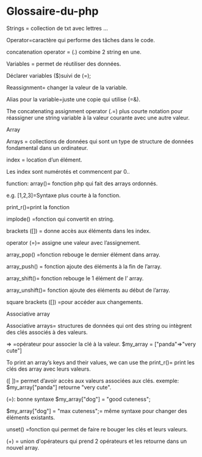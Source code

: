 # Glossaire-du-php

Strings = collection de txt avec lettres …

Operator=caractère qui performe des tâches dans le code. 

concatenation operator = (.) combine 2 string en une.

Variables = permet de réutiliser des données.

Déclarer variables ($)suivi de (=);

Reassignment= changer la valeur de la variable.

Alias pour la  variable=juste une copie qui utilise  (=&).

The concatenating assignment operator (.=) plus courte notation  pour  réassigner  une  string variable à la valeur courante avec une autre valeur.


Array


Arrays = collections de données qui sont un type de structure de données fondamental dans un ordinateur.

index = location d’un élément.

Les index sont numérotés et commencent par 0..

function: array()= fonction php qui fait des arrays ordonnés.

 e.g. [1,2,3]=Syntaxe plus courte à la fonction.
 
print_r()=print la fonction 

implode() =fonction qui convertit en string.

brackets ([]) = donne accès aux éléments dans les index.

operator (=)= assigne  une valeur avec l’assignement.

array_pop() =fonction rebouge le dernier élément dans  array.

array_push() = fonction ajoute des  éléments à la fin de l’array.

array_shift()= fonction rebouge le 1 élément  de l’ array.

array_unshift()= fonction ajoute  des éléments au début de l’array.

square brackets ([]) =pour accéder aux changements.


Associative array 


Associative arrays= structures de données qui ont des string ou intègrent des clés associés à des valeurs.

=> =opérateur pour associer la clé à la valeur. $my_array = ["panda"=>"very cute"]

To print an array’s keys and their values, we can use the print_r()= print les clés des array avec leurs valeurs.

([ ])= permet d’avoir accès aux valeurs associées aux clés. exemple: $my_array["panda"] retourne  "very cute".

(=): bonne syntaxe  $my_array["dog"] = "good cuteness";

$my_array["dog"] = "max cuteness";= même syntaxe pour changer des éléments existants.

unset() =fonction qui permet de faire re bouger les clés et leurs valeurs.

(+) = union d'opérateurs qui prend 2 opérateurs et les retourne dans un nouvel array.
